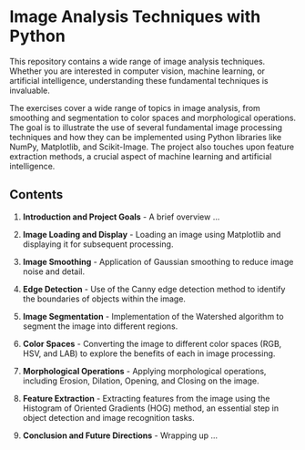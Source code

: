 # Image Analysis Techniques with Python

This repository contains a wide range of image analysis techniques. Whether you are interested in computer vision, machine learning, or artificial intelligence, understanding these fundamental techniques is invaluable.

The exercises cover a wide range of topics in image analysis, from smoothing and segmentation to color spaces and morphological operations. The goal is to illustrate the use of several fundamental image processing techniques and how they can be implemented using Python libraries like NumPy, Matplotlib, and Scikit-Image. The project also touches upon feature extraction methods, a crucial aspect of machine learning and artificial intelligence.

## Contents

1. **Introduction and Project Goals** - A brief overview ...

2. **Image Loading and Display** - Loading an image using Matplotlib and displaying it for subsequent processing.

3. **Image Smoothing** - Application of Gaussian smoothing to reduce image noise and detail.

4. **Edge Detection** - Use of the Canny edge detection method to identify the boundaries of objects within the image.

5. **Image Segmentation** - Implementation of the Watershed algorithm to segment the image into different regions.

6. **Color Spaces** - Converting the image to different color spaces (RGB, HSV, and LAB) to explore the benefits of each in image processing.

7. **Morphological Operations** - Applying morphological operations, including Erosion, Dilation, Opening, and Closing on the image.

8. **Feature Extraction** - Extracting features from the image using the Histogram of Oriented Gradients (HOG) method, an essential step in object detection and image recognition tasks.

9. **Conclusion and Future Directions** - Wrapping up ...
